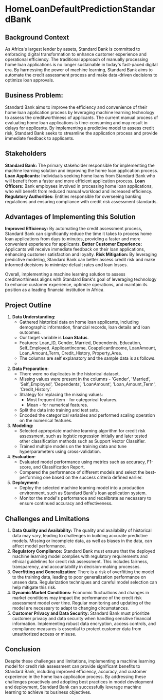# HomeLoanDefaultPredictionStandardBank

## Background Context

As Africa's largest lender by assets, Standard Bank is committed to embracing digital transformation to enhance customer experience and operational efficiency. The traditional approach of manually processing home loan applications is no longer sustainable in today's fast-paced digital era. By harnessing the power of machine learning, Standard Bank aims to automate the credit assessment process and make data-driven decisions to optimize loan approvals.

## Business Problem:

Standard Bank aims to improve the efficiency and convenience of their home loan application process by leveraging machine learning technology to assess the creditworthiness of applicants. The current manual process of evaluating home loan applications is time-consuming and may result in delays for applicants. By implementing a predictive model to assess credit risk, Standard Bank seeks to streamline the application process and provide immediate feedback to applicants.

## Stakeholders

**Standard Bank:** The primary stakeholder responsible for implementing the machine learning solution and improving the home loan application process.
**Loan Applicants:** Individuals seeking home loans from Standard Bank who will benefit from a faster and more efficient application process.
**Loan Officers:** Bank employees involved in processing home loan applications, who will benefit from reduced manual workload and increased efficiency.
**Regulatory Authorities:** Entities responsible for overseeing banking regulations and ensuring compliance with credit risk assessment standards.

## Advantages of Implementing this Solution

**Improved Efficiency:** By automating the credit assessment process, Standard Bank can significantly reduce the time it takes to process home loan applications from days to minutes, providing a faster and more convenient experience for applicants.
**Better Customer Experience:** Applicants will receive immediate feedback on their loan applications, enhancing customer satisfaction and loyalty.
**Risk Mitigation:** By leveraging predictive modeling, Standard Bank can better assess credit risk and make informed decisions to minimize default rates and loan losses.

Overall, implementing a machine learning solution to assess creditworthiness aligns with Standard Bank's goal of leveraging technology to enhance customer experience, optimize operations, and maintain its position as a leading financial institution in Africa.


## Project Outline

1. **Data Understanding:**
    - Gathered historical data on home loan applicants, including demographic information, financial records, loan details and loan outcomes.
    - Our target variable is **Loan Status**.
    - Features: Loan_ID, Gender, Married, Dependents, Education, Self_Employed, ApplicantIncome, CoapplicantIncome, LoanAmount, Loan_Amount_Term, Credit_History, Property_Area.
    - The columns are self explanatory and the sample data is as follows.
    - 
2. **Data Preparation:**
    - There were no duplicates in the historical dataset.
    - Missing values were present in the columns - 'Gender', 'Married', 'Self_Employed', 'Dependents’, 'LoanAmount', 'Loan_Amount_Term', 'Credit_History’.
    - Strategy for replacing the missing values:
        - Most frequent item - for categorical features.
        - Mean - for numerical features.
    - Split the data into training and test sets.
    - Encoded the categorical variables and performed scaling operation on the numerical features.
3. **Modeling:**
    - Selected appropriate machine learning algorithm for credit risk assessment, such as logistic regression initially and later tested other classification methods such as Support Vector Classifier.
    - Trained multiple models on the training data and tune hyperparameters using cross-validation.
4. **Evaluation:**
    - Evaluated model performance using metrics such as accuracy, F1-score, and Classification Report.
    - Compared the performance of different models and select the best-performing one based on the success criteria defined earlier.
5. **Deployment:**
    - Deploy the selected machine learning model into a production environment, such as Standard Bank's loan application system.
    - Monitor the model's performance and recalibrate as necessary to ensure continued accuracy and effectiveness.

## **Challenges and Limitations**

1. **Data Quality and Availability:** The quality and availability of historical data may vary, leading to challenges in building accurate predictive models. Missing or incomplete data, as well as biases in the data, can affect model performance.
2. **Regulatory Compliance:** Standard Bank must ensure that the deployed machine learning model complies with regulatory requirements and ethical guidelines for credit risk assessment. This includes fairness, transparency, and accountability in decision-making processes.
3. **Overfitting and Generalization:** There is a risk of overfitting the model to the training data, leading to poor generalization performance on unseen data. Regularization techniques and careful model selection can help mitigate this risk.
4. **Dynamic Market Conditions:** Economic fluctuations and changes in market conditions may impact the performance of the credit risk assessment model over time. Regular monitoring and updating of the model are necessary to adapt to changing circumstances.
5. **Customer Privacy and Data Security:** Standard Bank must prioritize customer privacy and data security when handling sensitive financial information. Implementing robust data encryption, access controls, and compliance measures is essential to protect customer data from unauthorized access or misuse.

## Conclusion

Despite these challenges and limitations, implementing a machine learning model for credit risk assessment can provide significant benefits to Standard Bank, including improved efficiency, accuracy, and customer experience in the home loan application process. By addressing these challenges proactively and adopting best practices in model development and deployment, Standard Bank can successfully leverage machine learning to achieve its business objectives.
